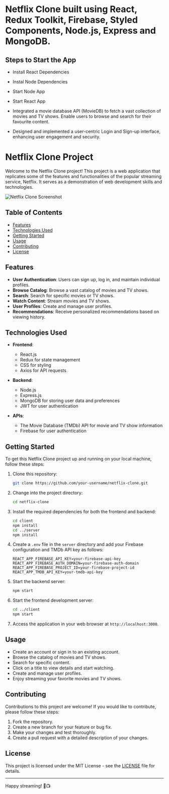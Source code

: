 # Netflix Clone built using React, Redux Toolkit, Firebase, Styled Components, Node.js, Express and MongoDB.

## Steps to Start the App

+ Install React Dependencies
+ Instal Node Dependencies
+ Start Node App
+ Start React App

+ Integrated a movie database API (MovieDB) to fetch a vast collection of movies and TV shows.
Enable users to browse and search for their favourite content.
+ Designed and implemented a user-centric Login and Sign-up interface, enhancing user engagement
and security.

# Netflix Clone Project

Welcome to the Netflix Clone project! This project is a web application that replicates some of the features and functionalities of the popular streaming service, Netflix. It serves as a demonstration of web development skills and technologies. 

![Netflix Clone Screenshot](screenshot.png)

## Table of Contents

- [Features](#features)
- [Technologies Used](#technologies-used)
- [Getting Started](#getting-started)
- [Usage](#usage)
- [Contributing](#contributing)
- [License](#license)

## Features

- **User Authentication**: Users can sign up, log in, and maintain individual profiles.
- **Browse Catalog**: Browse a vast catalog of movies and TV shows.
- **Search**: Search for specific movies or TV shows.
- **Watch Content**: Stream movies and TV shows.
- **User Profiles**: Create and manage user profiles.
- **Recommendations**: Receive personalized recommendations based on viewing history.

## Technologies Used

- **Frontend**:
  - React.js
  - Redux for state management
  - CSS for styling
  - Axios for API requests

- **Backend**:
  - Node.js
  - Express.js
  - MongoDB for storing user data and preferences
  - JWT for user authentication

- **APIs**:
  - The Movie Database (TMDb) API for movie and TV show information
  - Firebase for user authentication

## Getting Started

To get this Netflix Clone project up and running on your local machine, follow these steps:

1. Clone this repository:
   ```bash
   git clone https://github.com/your-username/netflix-clone.git
   ```

2. Change into the project directory:
   ```bash
   cd netflix-clone
   ```

3. Install the required dependencies for both the frontend and backend:
   ```bash
   cd client
   npm install
   cd ../server
   npm install
   ```

4. Create a `.env` file in the `server` directory and add your Firebase configuration and TMDb API key as follows:

   ```plaintext
   REACT_APP_FIREBASE_API_KEY=your-firebase-api-key
   REACT_APP_FIREBASE_AUTH_DOMAIN=your-firebase-auth-domain
   REACT_APP_FIREBASE_PROJECT_ID=your-firebase-project-id
   REACT_APP_TMDB_API_KEY=your-tmdb-api-key
   ```

5. Start the backend server:
   ```bash
   npm start
   ```

6. Start the frontend development server:
   ```bash
   cd ../client
   npm start
   ```

7. Access the application in your web browser at `http://localhost:3000`.

## Usage

- Create an account or sign in to an existing account.
- Browse the catalog of movies and TV shows.
- Search for specific content.
- Click on a title to view details and start watching.
- Create and manage user profiles.
- Enjoy streaming your favorite movies and TV shows.

## Contributing

Contributions to this project are welcome! If you would like to contribute, please follow these steps:

1. Fork the repository.
2. Create a new branch for your feature or bug fix.
3. Make your changes and test thoroughly.
4. Create a pull request with a detailed description of your changes.

## License

This project is licensed under the MIT License - see the [LICENSE](LICENSE) file for details.

---

Happy streaming! 🍿📺
